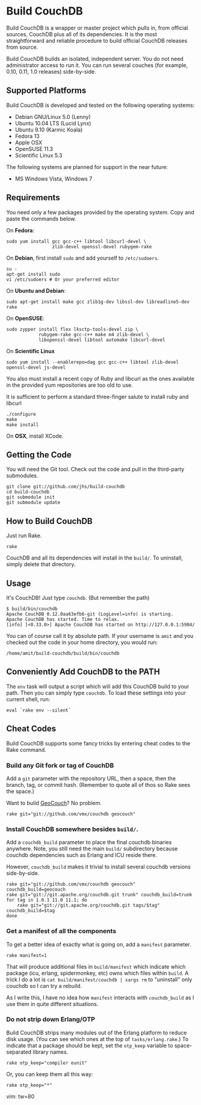Build CouchDB
=============

Build CouchDB is a wrapper or master project which pulls in, from official
sources, CouchDB plus all of its dependencies. It is the most straightforward
and reliable procedure to build official CouchDB releases from source.

Build CouchDB builds an isolated, independent server. You do not need
administrator access to run it. You can run several couches (for example, 0.10,
0.11, 1.0 releases) side-by-side.

## Supported Platforms

Build CouchDB is developed and tested on the following operating systems:

 * Debian GNU/Linux 5.0 (Lenny)
 * Ubuntu 10.04 LTS (Lucid Lynx)
 * Ubuntu 9.10 (Karmic Koala)
 * Fedora 13
 * Apple OSX
 * OpenSUSE 11.3
 * Scientific Linux 5.3

The following systems are planned for support in the near future:

 * MS Windows Vista, Windows 7

## Requirements

You need only a few packages provided by the operating system. Copy and paste
the commands below.

On **Fedora**:

    sudo yum install gcc gcc-c++ libtool libcurl-devel \
                     zlib-devel openssl-devel rubygem-rake

On **Debian**, first install `sudo` and add yourself to `/etc/sudoers`.

    su -
    apt-get install sudo
    vi /etc/sudoers # Or your preferred editor

On **Ubuntu and Debian**:

    sudo apt-get install make gcc zlib1g-dev libssl-dev libreadline5-dev rake

On **OpenSUSE**:

    sudo zypper install flex lksctp-tools-devel zip \
				rubygem-rake gcc-c++ make m4 zlib-devel \
				libopenssl-devel libtool automake libcurl-devel

On **Scientific Linux**

    sudo yum install --enablerepo=dag gcc gcc-c++ libtool zlib-devel openssl-devel js-devel

You also must install a recent copy of Ruby and libcurl as the ones
available in the provided yum repositories are too old to use.

It is sufficient to perform a standard three-finger salute to install
ruby and libcurl

    ./configure
    make
    make install

On **OSX**, install XCode.


## Getting the Code

You will need the Git tool. Check out the code and pull in the third-party
submodules.

    git clone git://github.com/jhs/build-couchdb
    cd build-couchdb
    git submodule init
    git submodule update

## How to Build CouchDB

Just run Rake.

    rake

CouchDB and all its dependencies will install in the `build/`. To uninstall,
simply delete that directory.

## Usage

It's CouchDB! Just type `couchdb`. (But remember the path)

    $ build/bin/couchdb
    Apache CouchDB 0.12.0aa63efb6-git (LogLevel=info) is starting.
    Apache CouchDB has started. Time to relax.
    [info] [<0.33.0>] Apache CouchDB has started on http://127.0.0.1:5984/

You can of course call it by absolute path. If your username is `amit` and you
checked out the code in your home directory, you would run:

    /home/amit/build-couchdb/build/bin/couchdb

## Conveniently Add CouchDB to the PATH

The `env` task will output a script which will add this CouchDB build to your
path. Then you can simply type `couchdb`. To load these settings into your
current shell, run:

    eval `rake env --silent`

## Cheat Codes

Build CouchDB supports some fancy tricks by entering cheat codes to the Rake
command.

### Build any Git fork or tag of CouchDB

Add a `git` parameter with the repository URL, then a space, then the branch,
tag, or commit hash. (Remember to quote all of thos so Rake sees the space.)

Want to build [GeoCouch][geocouch]? No problem.

    rake git="git://github.com/vmx/couchdb geocouch"

### Install CouchDB somewhere besides `build/`.

Add a `couchdb_build` parameter to place the final couchdb binaries anywhere.
Note, you still need the main `build/` subdirectory because couchdb dependencies
such as Erlang and ICU reside there.

However, `couchdb_build` makes it trivial to install several couchdb versions
side-by-side.

    rake git="git://github.com/vmx/couchdb geocouch" couchdb_build=geocouch
    rake git="git://git.apache.org/couchdb.git trunk" couchdb_build=trunk
    for tag in 1.0.1 11.0 11.1; do
        rake git="git://git.apache.org/couchdb.git tags/$tag" couchdb_build=$tag
    done

### Get a manifest of all the components

To get a better idea of exactly what is going on, add a `manifest` parameter.

    rake manifest=1

That will produce additional files in `build/manifest` which indicate which
package (icu, erlang, spidermonkey, etc) owns which files within `build`. A
trick I do a lot is `cat build/manifest/couchdb | xargs rm` to "uninstall" only
couchdb so I can try a rebuild.

As I write this, I have no idea how `manifest` interacts with `couchdb_build`
as I use them in quite different situations.

 [geocouch]: http://vmx.cx/cgi-bin/blog/index.cgi/geocouch-the-future-is-now:2010-05-03:en,CouchDB,Python,Erlang,geo

### Do not strip down Erlang/OTP

Build CouchDB strips many modules out of the Erlang platform to reduce disk
usage. (You can see which ones at the top of `tasks/erlang.rake`.) To indicate
that a package should be kept, set the `otp_keep` variable to space-separated
library names.

    rake otp_keep="compiler eunit"

Or, you can keep them all this way:

    rake otp_keep="*"

vim: tw=80
